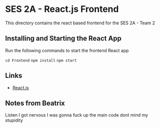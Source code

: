 # SES 2A - React.js Frontend

This directory contains the react based frontend for the SES 2A - Team 2

## Installing and Starting the React App

Run the following commands to start the frontend React app

`cd Frontend`
`npm install`
`npm start`

## Links

-   [React.js](https://reactjs.org/)

## Notes from Beatrix

Listen I got nervous I was gonna fuck up the main code dont mind my stupidity
